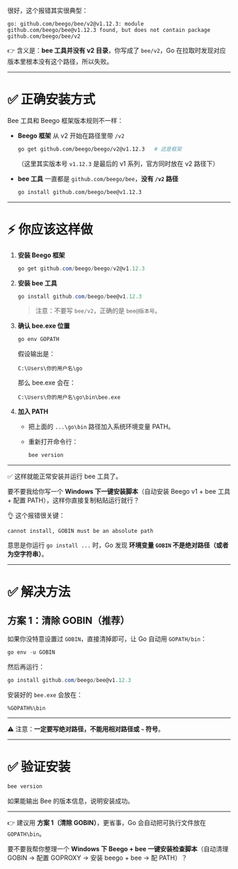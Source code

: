 很好，这个报错其实很典型：

```
go: github.com/beego/bee/v2@v1.12.3: module github.com/beego/bee@v1.12.3 found, but does not contain package github.com/beego/bee/v2
```

👉 含义是：**bee 工具并没有 v2 目录**，你写成了 `bee/v2`，Go 在拉取时发现对应版本里根本没有这个路径，所以失败。

------

# ✅ 正确安装方式

Bee 工具和 Beego 框架版本规则不一样：

- **Beego 框架** 从 v2 开始在路径里带 `/v2`

  ```bash
  go get github.com/beego/beego/v2@v1.12.3   # 这是框架
  ```

  （这里其实版本号 `v1.12.3` 是最后的 v1 系列，官方同时放在 v2 路径下）

- **bee 工具** 一直都是 `github.com/beego/bee`，**没有 `/v2` 路径**

  ```bash
  go install github.com/beego/bee@v1.12.3
  ```

------

# ⚡ 你应该这样做

1. **安装 Beego 框架**

   ```powershell
   go get github.com/beego/beego/v2@v1.12.3
   ```

2. **安装 bee 工具**

   ```powershell
   go install github.com/beego/bee@v1.12.3
   ```

   > 注意：不要写 `bee/v2`，正确的是 `bee@版本号`。

3. **确认 bee.exe 位置**

   ```powershell
   go env GOPATH
   ```

   假设输出是：

   ```
   C:\Users\你的用户名\go
   ```

   那么 bee.exe 会在：

   ```
   C:\Users\你的用户名\go\bin\bee.exe
   ```

4. **加入 PATH**

   - 把上面的 `...\go\bin` 路径加入系统环境变量 PATH。

   - 重新打开命令行：

     ```powershell
     bee version
     ```

------

✅ 这样就能正常安装并运行 bee 工具了。

要不要我给你写一个 **Windows 下一键安装脚本**（自动安装 Beego v1 + bee 工具 + 配置 PATH），这样你直接复制粘贴运行就行？





👌 这个报错很关键：

```
cannot install, GOBIN must be an absolute path
```

意思是你运行 `go install ...` 时，Go 发现 **环境变量 `GOBIN` 不是绝对路径（或者为空字符串）**。

------

# ✅ 解决方法

## 方案 1：清除 GOBIN（推荐）

如果你没特意设置过 `GOBIN`，直接清掉即可，让 Go 自动用 `GOPATH/bin`：

```powershell
go env -u GOBIN
```

然后再运行：

```powershell
go install github.com/beego/bee@v1.12.3
```

安装好的 `bee.exe` 会放在：

```
%GOPATH%\bin
```

------



⚠️ 注意：**一定要写绝对路径，不能用相对路径或 `~` 符号**。

------

# ✅ 验证安装

```powershell
bee version
```

如果能输出 Bee 的版本信息，说明安装成功。

------

👉 建议用 **方案 1（清除 GOBIN）**，更省事，Go 会自动把可执行文件放在 `GOPATH\bin`。

要不要我帮你整理一个 **Windows 下 Beego + bee 一键安装检查脚本**（自动清理 GOBIN → 配置 GOPROXY → 安装 beego + bee → 配 PATH）？